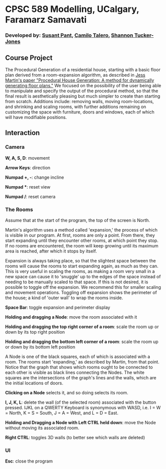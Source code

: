 # CPSC 589 Modelling, UCalgary, Faramarz Samavati
### Developed by: [Susant Pant](https://github.com/susant-pant), [Camilo Talero](https://github.com/Makogan), [Shannon Tucker-Jones](https://github.com/ShannonTJ)
## Course Project
The Procedural Generation of a residential house, starting with a basic floor plan derived from a room-expansion algorithm, as described in [Jess Martin's paper "Procedural House Generation: A method for dynamically generating floor plans."](http://axon.cs.byu.edu/Dan/673/papers/martin.pdf) We focused on the possibility of the user being able to manipulate and specify the output of the procedural method, so that the final result is aesthetically pleasing but much simpler to create than starting from scratch. Additions include: removing walls, moving room-locations, and shrinking and scaling rooms, with further additions remaining on customizing the space with furniture, doors and windows, each of which will have modifiable positions.

## Interaction
### Camera
__W, A, S, D__: movement

__Arrow Keys__: direction

__Numpad +, -__: change incline

__Numpad *__: reset view

__Numpad /__: reset camera

### The Rooms
Assume that at the start of the program, the top of the screen is North.

Martin's algorithm uses a method called 'expansion,' the process of which is visible in our program. At first, rooms are only a point. From there, they start expanding until they encounter other rooms, at which point they stop. If no rooms are encountered, the room will keep growing until its maximum area is reached, after which it stops by itself.

Expansion is always taking place, so that the slightest space between the rooms will cause the rooms to start expanding again, as much as they can. This is very useful in scaling the rooms, as making a room very small in a new space can cause it to 'snuggle' up to the edges of the space instead of needing to be manually scaled to that space. If this is not desired, it is possible to toggle off the expansion. We recommend this for smaller scaling and movement operations. Toggling off expansion shows the perimeter of the house; a kind of 'outer wall' to wrap the rooms inside.

__Space Bar__: toggle expansion and perimeter display

__Holding and dragging a Node__: move the room associated with it

__Holding and dragging the top right corner of a room__: scale the room up or down by its top right position

__Holding and dragging the bottom left corner of a room__: scale the room up or down by its bottom left position

A Node is one of the black squares, each of which is associated with a room. The rooms start 'expanding,' as described by Martin, from that point. Notice that the graph that shows which rooms ought to be connected to each other is visible as black lines connecting the Nodes. The white squares are the intersections of the graph's lines and the walls, which are the initial locations of doors.

__Clicking on a Node__ selects it, and so doing selects its room.

__I, J, K, L__: delete the wall (of the selected room) associated with the button pressed. IJKL on a QWERTY Keyboard is synonymous with WASD, i.e. I = W = North, K = S = South, J = A = West, and L = D = East.

__Holding and Dragging a Node with Left CTRL held down__: move the Node without moving its associated room.

__Right CTRL__: toggles 3D walls (to better see which walls are deleted)

### UI
__Esc__: close the program
